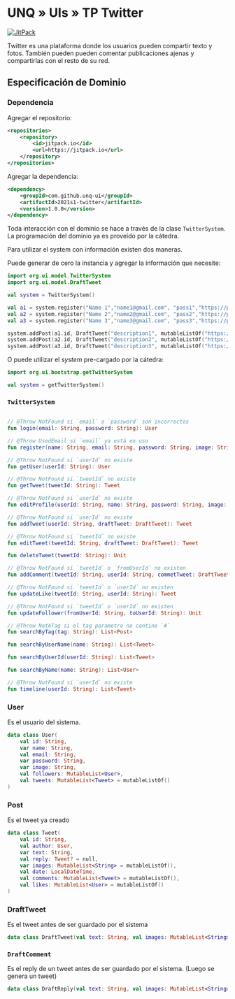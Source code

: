 # UNQ » UIs » TP Twitter

[![JitPack](https://jitpack.io/v/unq-ui/2021s1-twitter.svg)](https://jitpack.io/#unq-ui/2021s1-twitter)

Twitter es una plataforma donde los usuarios pueden compartir texto y fotos. También pueden pueden comentar publicaciones ajenas y compartirlas con el resto de su red.

## Especificación de Dominio

### Dependencia

Agregar el repositorio:

```xml
<repositories>
    <repository>
        <id>jitpack.io</id>
        <url>https://jitpack.io</url>
    </repository>
</repositories>
```

Agregar la dependencia:

```xml
<dependency>
    <groupId>com.github.unq-ui</groupId>
    <artifactId>2021s1-twitter</artifactId>
    <version>1.0.0</version>
</dependency>
```

Toda interacción con el dominio se hace a través de la clase `TwitterSystem`. La programación del dominio ya es proveído por la cátedra.

Para utilizar el system con información existen dos maneras.

Puede generar de cero la instancia y agregar la información que necesite:

```kotlin
import org.ui.model.TwitterSystem
import org.ui.model.DraftTweet

val system = TwitterSystem()

val a1 = system.register("Name 1","name1@gmail.com", "pass1","https://pix.example/1.png")
val a2 = system.register("Name 2","name2@gmail.com", "pass2","https://pix.example/2.png")
val a3 = system.register("Name 3","name3@gmail.com", "pass3","https://pix.example/3.png")

system.addPost(a1.id, DraftTweet("description1", mutableListOf("https://imgageLink.com/portrait1.png", "https://imgageLink.com/landscape1.png")))
system.addPost(a2.id, DraftTweet("description2", mutableListOf("https://imgageLink.com/portrait2.png", "https://imgageLink.com/landscape2.png")))
system.addPost(a3.id, DraftTweet("description3", mutableListOf("https://imgageLink.com/portrait3.png", "https://imgageLink.com/landscape3.png")))
```

O puede utilizar el _system_ pre-cargado por la cátedra:

```kotlin
import org.ui.bootstrap.getTwitterSystem

val system = getTwitterSystem()
```

### `TwitterSystem`

```kotlin

// @Throw NotFound si `email` o `password` son incorrectos
fun login(email: String, password: String): User

// @Throw UsedEmail si `email` ya está en uso
fun register(name: String, email: String, password: String, image: String): User

// @Throw NotFound si `userId` no existe
fun getUser(userId: String): User

// @Throw NotFound si `tweetId` no existe
fun getTweet(tweetId: String): Tweet

// @Throw NotFound si `userId` no existe
fun editProfile(userId: String, name: String, password: String, image: String): User

// @Throw NotFound si `userId` no existe
fun addTweet(userId: String, draftTweet: DraftTweet): Tweet

// @Throw NotFound si `tweetId` no existe
fun editTweet(tweetId: String, draftTweet: DraftTweet): Tweet

fun deleteTweet(tweetId: String): Unit

// @Throw NotFound si `tweetId` o `fromUserId` no existen
fun addComment(tweetId: String, userId: String, commetTweet: DraftTweet) : Tweet

// @Throw NotFound si `tweetId` o `userId` no existen
fun updateLike(tweetId: String, userId: String): Tweet

// @Throw NotFound si `tweetId` o `userId` no existen
fun updateFollower(fromUserId: String, toUserId: String): Unit

// @Throw NotATag si el tag parametro no contine `#`
fun searchByTag(tag: String): List<Post>

fun searchByUserName(name: String): List<Tweet>

fun searchByUserId(userId: String): List<Tweet>

fun searchByName(name: String): List<User>

// @Throw NotFound si `userId` no existe
fun timeline(userId: String): List<Tweet>
```

### User

Es el usuario del sistema.

```kotlin
data class User(
    val id: String,
    var name: String,
    val email: String,
    var password: String,
    var image: String,
    val followers: MutableList<User>,
    val tweets: MutableList<Tweet> = mutableListOf()
)
```

### Post

Es el tweet ya creado

```kotlin
data class Tweet(
    val id: String,
    val author: User,
    var text: String,
    val reply: Tweet? = null,
    var images: MutableList<String> = mutableListOf(),
    val date: LocalDateTime,
    val comments: MutableList<Tweet> = mutableListOf(),
    val likes: MutableList<User> = mutableListOf()
)
```

### DraftTweet

Es el tweet antes de ser guardado por el sistema

```kotlin
data class DraftTweet(val text: String, val images: MutableList<String> = mutableListOf())
```

### `DraftComment`

Es el reply de un tweet antes de ser guardado por el sistema. (Luego se genera un tweet)

```kotlin
data class DraftReply(val text: String, val images: MutableList<String> = mutableListOf())
```
